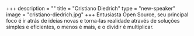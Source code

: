 +++
description = ""
title = "Cristiano Diedrich"
type = "new-speaker"
image = "cristiano-diedrich.jpg"
+++
Entusiasta Open Source, seu principal foco é ir atrás de ideias novas e torna-las realidade através de soluções simples e eficientes, o menos é mais, e o dividir é multiplicar.